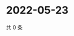 # 2022-05-23

共 0 条

<!-- BEGIN WEIBO -->
<!-- 最后更新时间 Mon May 23 2022 03:00:38 GMT+0800 (China Standard Time) -->

<!-- END WEIBO -->
